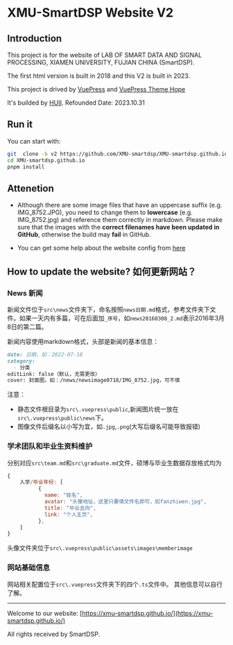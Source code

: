 # XMU-SmartDSP Website V2

## Introduction

This project is for the website of LAB OF SMART DATA AND SIGNAL PROCESSING, XIAMEN UNIVERSITY, FUJIAN CHINA (SmartDSP).

The first html version is built in 2018 and this V2 is built in 2023.

This project is drived by [VuePress](https://v2.vuepress.vuejs.org/zh/) and [VuePress Theme Hope](https://theme-hope.vuejs.press/)

It's builded by [HUII](https://github.com/huiiz).
Refounded Date: 2023.10.31

## Run it

You can start with:

```sh
git  clone -b v2 https://github.com/XMU-smartdsp/XMU-smartdsp.github.io.git
cd XMU-smartdsp.github.io
pnpm install
```

## Attenetion

- Although there are some image files that have an uppercase suffix (e.g. IMG_8752.JPG), you need to change them to **lowercase** (e.g. IMG_8752.jpg) and reference them correctly in markdown. Please make sure that the images with the **correct filenames have been updated in GitHub**, otherwise the build may **fail** in GitHub.

- You can get some help about the website config from [here](https://theme-hope.vuejs.press/zh/config/intro.html)

## How to update the website? 如何更新网站？

### News 新闻

新闻文件位于```src\news```文件夹下，命名按照```news日期.md```格式，参考文件夹下文件。如果一天内有多篇，可在后面加```_序号```，如```news20160308_2.md```表示2016年3月8日的第二篇。

新闻内容使用markdown格式，头部是新闻的基本信息：
```markdown
date: 日期，如：2022-07-18
category:
  - 分类
editLink: false（默认，无需更改）
cover: 封面图，如：/news/newsimage0718/IMG_8752.jpg，可不填
```

注意：
- 静态文件根目录为```src\.vuepress\public```,新闻图片统一放在```src\.vuepress\public\news```下。
- 图像文件后缀名以小写为宜，如```.jpg```,```.png```(大写后缀名可能导致报错)

### 学术团队和毕业生资料维护
分别对应```src\team.md```和```src\graduate.md```文件，硕博与毕业生数据存放格式均为
```js
{
    入学/毕业年份: [
          {
            name: "姓名",
            avatar: "头像地址，这里只要填文件名即可，如fanzhiwen.jpg",
            title: "毕业去向",
            link: "个人主页",
          },
    ]
}
```
头像文件夹位于```src\.vuepress\public\assets\images\memberimage```

### 网站基础信息

网站相关配置位于```src\.vuepress```文件夹下的四个```.ts```文件中。
其他信息可以自行了解。

---

Welcome to our website: [https://xmu-smartdsp.github.io/](https://xmu-smartdsp.github.io/)

All rights received by SmartDSP.
